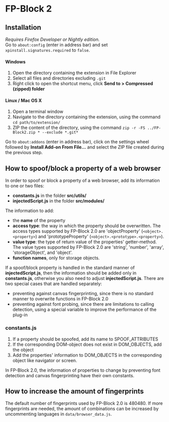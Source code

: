 # FP-Block 2

## Installation

*Requires Firefox Developer or Nightly edition.*  
Go to `about:config` (enter in address bar) and set `xpinstall.signatures.required` to `false`.

#### Windows
1. Open the directory containing the extension in File Explorer
2. Select all files and directories excluding `.git`
3. Right click to open the shortcut menu, click **Send to > Compressed (zipped) folder**

#### Linux / Mac OS X

1. Open a terminal window
2. Navigate to the directory containing the extension, using the command `cd path/to/extension/`
3. ZIP the content of the directory, using the command `zip -r -FS ../FP-Block2.zip * --exclude *.git*`

Go to `about:addons` (enter in address bar), click on the settings wheel followed by **Install Add-on From File...** and select the ZIP file created during the previous step.

## How to spoof/block a property of a web browser
In order to spoof or block a property of a web browser, add its information to one or two files:
- **constants.js** in the folder **src/utils/**
- **injectedScript.js** in the folder **src/modules/**

The information to add:
- the **name** of the property
- **access type**: the way in which the property should be overwritten. The access types supported by FP-Block 2.0 are 'objectProperty' (`<object>.<property>`) and 'prototypeProperty' (`<object>.<prototype>.<property>`).
- **value type**: the type of return value of the properties' getter-method. The value types supported by FP-Block 2.0 are 'string', 'number', 'array', 'storageObject', and 'object'. 
- **function names**, only for storage objects.

If a spoof/block property is handled in the standard manner of **injectedScript.js**, then the information should be added only in **constants.js**, otherwise you also need to adjust **injectedScript.js**. There are two special cases that are handled separately:
- preventing against canvas fingerprinting, since there is no standard manner to overwrite functions in FP-Block 2.0
- preventing against font probing, since there are limitations to calling detection, using a special variable to improve the performance of the plug-in

### constants.js
1. If a property should be spoofed, add its name to SPOOF_ATTRIBUTES
2. If the corresponding DOM-object does not exist in DOM_OBJECTS, add the object
3. Add the properties' information to DOM_OBJECTS in the corresponding object like navigator or screen. 

In FP-Block 2.0, the information of properties to change by preventing font detection and canvas fingerprinting have their own constants.

## How to increase the amount of fingerprints
The default number of fingerprints used by FP-Block 2.0 is 480480. 
If more fingerprints are needed, the amount of combinations can be increased by uncommenting languages in `data/browser_data.js`.